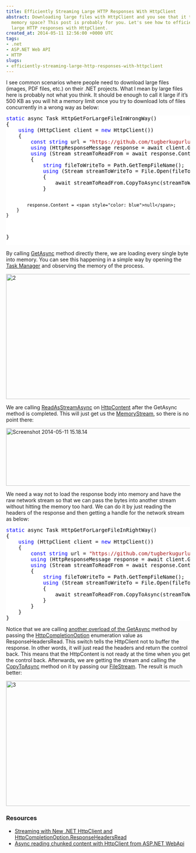 ```yaml
---
title: Efficiently Streaming Large HTTP Responses With HttpClient
abstract: Downloading large files with HttpClient and you see that it takes lots of
  memory space? This post is probably for you. Let's see how to efficiently streaming
  large HTTP responses with HttpClient.
created_at: 2014-05-11 12:56:00 +0000 UTC
tags:
- .net
- ASP.NET Web API
- HTTP
slugs:
- efficiently-streaming-large-http-responses-with-httpclient
---
```


<p>I see common scenarios where people need to download large files (images, PDF files, etc.) on their .NET projects. What I mean by large files here is probably not what you think. It should be enough to call it large if it’s 500 KB as you will hit a memory limit once you try to download lots of files concurrently in a wrong way as below:</p> <div class="code-wrapper border-shadow-1"> <div style="color: black; background-color: white"><pre><span style="color: blue">static</span> async Task HttpGetForLargeFileInWrongWay()
{
    <span style="color: blue">using</span> (HttpClient client = <span style="color: blue">new</span> HttpClient())
    {
        <span style="color: blue">const</span> <span style="color: blue">string</span> url = <span style="color: #a31515">"https://github.com/tugberkugurlu/ASPNETWebAPISamples/archive/master.zip"</span>;
        <span style="color: blue">using</span> (HttpResponseMessage response = await client.GetAsync(url))
        <span style="color: blue">using</span> (Stream streamToReadFrom = await response.Content.ReadAsStreamAsync())
        {
            <span style="color: blue">string</span> fileToWriteTo = Path.GetTempFileName();
            <span style="color: blue">using</span> (Stream streamToWriteTo = File.Open(fileToWriteTo, FileMode.Create))
            {
                await streamToReadFrom.CopyToAsync(streamToWriteTo);
            }

            response.Content = <span style="color: blue">null</span>;
        }
    }
}</pre></div></div>
<p>By calling <a href="http://msdn.microsoft.com/en-us/library/hh158944(v=vs.118).aspx">GetAsync</a> method directly there, we are loading every single byte into memory. You can see this happening in a simple way by opening the <a href="http://windows.microsoft.com/en-us/windows7/open-task-manager">Task Manager</a> and observing the memory of the process.</p>
<p><a href="https://tugberkugurlu.blob.core.windows.net/bloggyimages/6a12db4f-7633-467e-80db-e3fb3d789163.gif"><img title="2" style="display: inline" alt="2" src="https://tugberkugurlu.blob.core.windows.net/bloggyimages/41ad073a-aeae-432b-91d1-f133de0c58d7.gif" width="640" height="342"></a></p>
<p>We are calling <a href="http://msdn.microsoft.com/en-us/library/system.net.http.httpcontent.readasstreamasync">ReadAsStreamAsync</a> on <a href="http://msdn.microsoft.com/en-us/library/system.net.http.httpcontent">HttpContent</a> after the GetAsync method is completed. This will just get us the <a href="http://msdn.microsoft.com/en-us/library/system.io.memorystream.aspx">MemoryStream</a>, so there is no point there:</p>
<p><a href="https://tugberkugurlu.blob.core.windows.net/bloggyimages/aaa80cca-2091-45ef-b31a-009706ca98b2.png"><img title="Screenshot 2014-05-11 15.18.14" style="border-top: 0px; border-right: 0px; background-image: none; border-bottom: 0px; padding-top: 0px; padding-left: 0px; border-left: 0px; display: inline; padding-right: 0px" border="0" alt="Screenshot 2014-05-11 15.18.14" src="https://tugberkugurlu.blob.core.windows.net/bloggyimages/f65e5357-5536-452e-804d-0bf4ef961f7e.png" width="644" height="158"></a></p>
<p>We need a way not to load the response body into memory and have the raw network stream so that we can pass the bytes into another stream without hitting the memory too hard. We can do it by just reading the headers of the response and then getting a handle for the network stream as below:</p>
<div class="code-wrapper border-shadow-1">
<div style="color: black; background-color: white"><pre><span style="color: blue">static</span> async Task HttpGetForLargeFileInRightWay()
{
    <span style="color: blue">using</span> (HttpClient client = <span style="color: blue">new</span> HttpClient())
    {
        <span style="color: blue">const</span> <span style="color: blue">string</span> url = <span style="color: #a31515">"https://github.com/tugberkugurlu/ASPNETWebAPISamples/archive/master.zip"</span>;
        <span style="color: blue">using</span> (HttpResponseMessage response = await client.GetAsync(url, HttpCompletionOption.ResponseHeadersRead))
        <span style="color: blue">using</span> (Stream streamToReadFrom = await response.Content.ReadAsStreamAsync())
        {
            <span style="color: blue">string</span> fileToWriteTo = Path.GetTempFileName();
            <span style="color: blue">using</span> (Stream streamToWriteTo = File.Open(fileToWriteTo, FileMode.Create))
            {
                await streamToReadFrom.CopyToAsync(streamToWriteTo);
            }
        }
    }
}</pre></div></div>
<p>Notice that we are calling <a href="http://msdn.microsoft.com/en-us/library/hh551757(v=vs.118).aspx">another overload of the GetAsync</a> method by passing the <a href="http://msdn.microsoft.com/en-us/library/system.net.http.httpcompletionoption.aspx">HttpCompletionOption</a> enumeration value as ResponseHeadersRead. This switch tells the HttpClient not to buffer the response. In other words, it will just read the headers and return the control back. This means that the HttpContent is not ready at the time when you get the control back. Afterwards, we are getting the stream and calling the <a href="http://msdn.microsoft.com/en-us/library/hh159084(v=vs.110).aspx">CopyToAsync</a> method on it by passing our <a href="http://msdn.microsoft.com/en-us/library/system.io.filestream.aspx">FileStream</a>. The result is much better:</p>
<p><a href="https://tugberkugurlu.blob.core.windows.net/bloggyimages/8dd27967-5f41-46b3-882c-c1be21d4658c.gif"><img title="3" style="display: inline" alt="3" src="https://tugberkugurlu.blob.core.windows.net/bloggyimages/a4f9e338-947c-4afc-8d69-328c5a05672c.gif" width="640" height="342"></a></p>
<h3>Resources</h3>
<ul>
<li><a href="http://www.tugberkugurlu.com/archive/streaming-with-newnet-httpclient-and-httpcompletionoption-responseheadersread">Streaming with New .NET HttpClient and HttpCompletionOption.ResponseHeadersRead</a></li>
<li><a href="http://stackoverflow.com/questions/12533533/async-reading-chunked-content-with-httpclient-from-asp-net-webapi">Async reading chunked content with HttpClient from ASP.NET WebApi</a></li></ul>  
